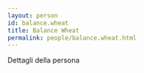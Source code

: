 ```yaml
---
layout: person
id: balance.wheat
title: Balance Wheat
permalink: people/balance.wheat.html
---
```


Dettagli della persona